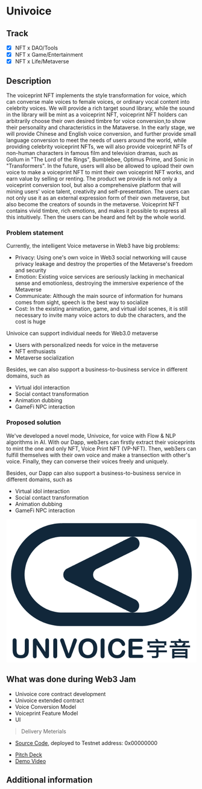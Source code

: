 # Univoice

## Track

- [x] NFT x DAO/Tools
- [x] NFT x Game/Entertainment
- [x] NFT x Life/Metaverse

## Description

The voiceprint NFT implements the style transformation for voice, which can converse male voices to female voices, or ordinary vocal content into celebrity voices. We will provide a rich target sound library, while the sound in the library will be mint as a voiceprint NFT, voiceprint NFT holders can arbitrarily choose their own desired timbre for voice conversion,to show their personality and characteristics in the Mataverse. In the early stage, we will provide Chinese and English voice conversion, and further provide small language conversion to meet the needs of users around the world, while providing celebrity voiceprint NFTs, we will also provide voiceprint NFTs of non-human characters in famous film and television dramas, such as  Gollum in "The Lord of the Rings", Bumblebee, Optimus Prime, and Sonic in "Transformers". In the future, users will also be allowed to upload their own voice to make a voiceprint NFT to mint their own voiceprint NFT works, and earn value by selling or renting. The product we provide is not only a voiceprint conversion tool, but also a comprehensive platform that will mining users' voice talent, creativity and self-presentation. The users can not only use it as an external expression form of their own metaverse, but also become the creators of sounds in the metaverse. Voiceprint NFT contains  vivid timbre, rich emotions, and makes it possible to express all this intuitively. Then the users can be heard and felt by the whole world.

### Problem statement

Currently, the intelligent Voice metaverse in Web3 have big problems:

- Privacy: Using one's own voice in Web3 social networking will cause privacy leakage and destroy the properties of the Metaverse's freedom and security
- Emotion: Existing voice services are seriously lacking in mechanical sense and emotionless, destroying the immersive experience of the Metaverse
- Communicate: Although the main source of information for humans comes from sight, speech is the best way to socialize
- Cost: In the existing animation, game, and virtual idol scenes, it is still necessary to invite many voice actors to dub the characters, and the cost is huge

Univoice can support individual needs for Web3.0 metaverse
- Users with personalized needs for voice in the metaverse
- NFT enthusiasts
- Metaverse socialization

Besides, we can also support a business-to-business service in different domains, such as 
- Virtual idol interaction
- Social contact transformation
- Animation dubbing
- GameFi NPC interaction








### Proposed solution

We've developed a novel mode, Univoice, for voice with Flow & NLP algorithms in AI. With our Dapp, web3ers can firstly extract their voiceprints to mint the one and only NFT, Voice Print NFT (VP-NFT). Then, web3ers can fulfill themselves with their own voice and make a transection with other's voice. Finally, they can converse their voices freely and uniquely. 

Besides, our Dapp can also support a business-to-business service in different domains, such as 

- Virtual idol interaction
- Social contact transformation
- Animation dubbing
- GameFi NPC interaction

![LOGO](./docs/Univoice%20Logo-24.png)

## What was done during Web3 Jam

- Univoice core contract development
- Univoice extended contract
- Voice Conversion Model
- Voiceprint Feature Model
- UI  

> Delivery Meterials

- [Source Code](./src/), deployed to Testnet address: 0x00000000
<!-- Optional -->
- [Pitch Deck](./docs/deck.pdf) <!-- or using online documentation url / ipfs url -->
- [Demo Video](./docs/demo.mp4) <!-- or using online documentation url / ipfs url -->

## Additional information

<!-- More information you want the judges to see -->
